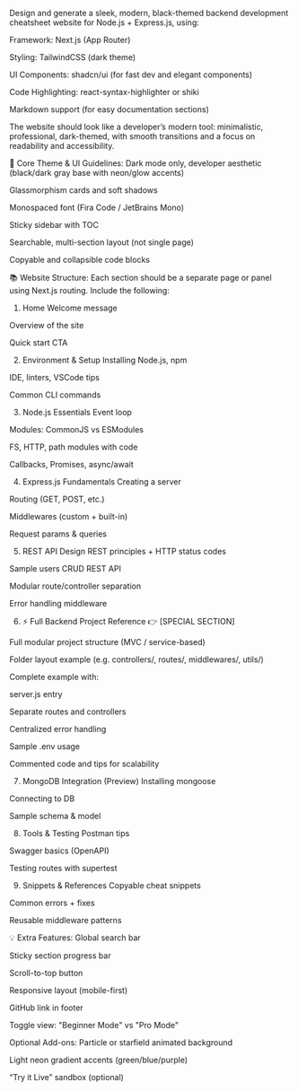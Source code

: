 Design and generate a sleek, modern, black-themed backend development cheatsheet website for Node.js + Express.js, using:

Framework: Next.js (App Router)

Styling: TailwindCSS (dark theme)

UI Components: shadcn/ui (for fast dev and elegant components)

Code Highlighting: react-syntax-highlighter or shiki

Markdown support (for easy documentation sections)

The website should look like a developer’s modern tool: minimalistic, professional, dark-themed, with smooth transitions and a focus on readability and accessibility.

🧠 Core Theme & UI Guidelines:
Dark mode only, developer aesthetic (black/dark gray base with neon/glow accents)

Glassmorphism cards and soft shadows

Monospaced font (Fira Code / JetBrains Mono)

Sticky sidebar with TOC

Searchable, multi-section layout (not single page)

Copyable and collapsible code blocks

📚 Website Structure:
Each section should be a separate page or panel using Next.js routing. Include the following:

1. Home
Welcome message

Overview of the site

Quick start CTA

2. Environment & Setup
Installing Node.js, npm

IDE, linters, VSCode tips

Common CLI commands

3. Node.js Essentials
Event loop

Modules: CommonJS vs ESModules

FS, HTTP, path modules with code

Callbacks, Promises, async/await

4. Express.js Fundamentals
Creating a server

Routing (GET, POST, etc.)

Middlewares (custom + built-in)

Request params & queries

5. REST API Design
REST principles + HTTP status codes

Sample users CRUD REST API

Modular route/controller separation

Error handling middleware

6. ⚡ Full Backend Project Reference
👉 [SPECIAL SECTION]

Full modular project structure (MVC / service-based)

Folder layout example (e.g. controllers/, routes/, middlewares/, utils/)

Complete example with:

server.js entry

Separate routes and controllers

Centralized error handling

Sample .env usage

Commented code and tips for scalability

7. MongoDB Integration (Preview)
Installing mongoose

Connecting to DB

Sample schema & model

8. Tools & Testing
Postman tips

Swagger basics (OpenAPI)

Testing routes with supertest

9. Snippets & References
Copyable cheat snippets

Common errors + fixes

Reusable middleware patterns

💡 Extra Features:
Global search bar

Sticky section progress bar

Scroll-to-top button

Responsive layout (mobile-first)

GitHub link in footer

Toggle view: "Beginner Mode" vs "Pro Mode"

Optional Add-ons:
Particle or starfield animated background

Light neon gradient accents (green/blue/purple)

“Try it Live” sandbox (optional)

